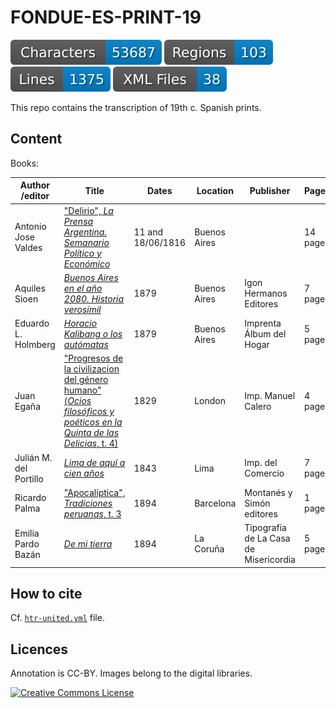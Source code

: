 # FONDUE-ES-PRINT-19

![characters badge](badges/characters.svg) ![regions badge](badges/regions.svg) ![lines badge](badges/lines.svg) ![files badge](badges/files.svg)

This repo contains the transcription of 19th c. Spanish prints.

## Content

Books:

| Author /editor         | Title                                                          | Dates | Location          | Publisher | Pages    | Transcription     |
|------------------------|----------------------------------------------------------------|-------|-------------------|-----------|----------|-------------------|
| Antonio Jose Valdes    | ["Delirio", _La Prensa Argentina. Semanario Político y Económico_](https://catalogo.bn.gov.ar/F/?func=direct&doc_number=001197833)                                                     | 11 and 18/06/1816  | Buenos Aires      | | 14 pages | C. Carrasco Luján |
| Aquiles Sioen          | [_Buenos Aires en el año 2080. Historia verosímil_](https://books.google.ch/books?id=9VARAQAAIAAJ) | 1879  | Buenos Aires      | Igon Hermanos Editores | 7 pages  | C. Carrasco Luján |
| Eduardo L. Holmberg    | [_Horacio Kalibang o los autómatas_](https://commons.wikimedia.org/wiki/File:Horacio_Kalibang_o_Los_automatas_-_Eduardo_L._Holmberg.pdf) | 1879  | Buenos Aires      | Imprenta Álbum del Hogar | 5 pages  | C. Carrasco Luján |
| Juan Egaña             | ["Progresos de la civilizacion del género humano" (_Ocios filosóficos y poéticos en la Quinta de las Delicias_, t. 4)](https://www.memoriachilena.gob.cl/602/w3-article-9715.html)  | 1829  | London            | Imp. Manuel Calero | 4 pages  | C. Carrasco Luján |
| Julián M. del Portillo | [_Lima de aquí a cien años_](https://repositorio.pucp.edu.pe/index/handle/123456789/172882)                                     | 1843  | Lima              | Imp. del Comercio | 7 pages  | C. Carrasco Luján |
| Ricardo Palma          | ["Apocalíptica", _Tradiciones peruanas_, t. 3](https://babel.hathitrust.org/cgi/pt?id=inu.30000118513872)                                                | 1894   | Barcelona              | Montanés y Simón editores | 1 page   | C. Carrasco Luján |
| Emilia Pardo Bazán   | [_De mi tierra_](https://biblioteca.galiciana.gal/es/consulta/registro.do?id=5991)                                                | 1894   | La Coruña              | Tipografía de La Casa de Misericordia | 5 pages   | S. Gabay |


## How to cite

Cf. [`htr-united.yml`](https://github.com/FoNDUE-HTR/FONDUE-ES-PRINT-19/blob/main/htr-united.yml) file.

## Licences
Annotation is CC-BY. Images belong to the digital libraries.

<a rel="license" href="https://creativecommons.org/licenses/by/2.0"><img alt="Creative Commons License" style="border-width:0" src="https://i.creativecommons.org/l/by/2.0/88x31.png" /></a><br />